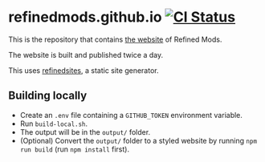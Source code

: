 # refinedmods.github.io [![CI Status](https://github.com/refinedmods/refinedmods.github.io/actions/workflows/ci.yml/badge.svg?branch=main)](https://github.com/refinedmods/refinedmods.github.io/actions/workflows/ci.yml)

This is the repository that contains [the website](https://refinedmods.com) of Refined Mods.

The website is built and published twice a day.

This uses [refinedsites](https://github.com/refinedmods/refinedsites), a static site generator.

## Building locally

- Create an `.env` file containing a `GITHUB_TOKEN` environment variable.
- Run `build-local.sh`.
- The output will be in the `output/` folder.
- (Optional) Convert the `output/` folder to a styled website by running `npm run build` (run `npm install` first).
